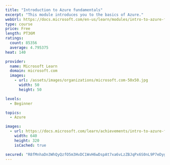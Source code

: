 ```yaml
---
title: "Introduction to Azure fundamentals"
excerpt: "This module introduces you to the basics of Azure."
webUrl: https://docs.microsoft.com/en-us/learn/modules/intro-to-azure-fundamentals/
type: course
price: Free
length: PT36M
ratings:
  count: 85356
  average: 4.795375
heat: 140

provider:
  name: Microsoft Learn
  domain: microsoft.com
  images:
    - url: /assets/images/organizations/microsoft.com-50x50.jpg
      width: 50
      height: 50

levels:
  - Beginner

topics:
  - Azure

images:
  - url: https://docs.microsoft.com/learn/achievements/intro-to-azure-fundamentals-social.png
    width: 640
    height: 320
    isCached: true

secured: "R8fMnhaDn3WhQyQzfO5m3HvDC1WvH6wDspAt7xa6vLzZBJqPx6S0nL9P7eDygrhH4Nzn0X1Ym84jBTtxbVl1d6wOrHapXTb1EtXwCe1Nhd6y1oQQPEAEEnwCEN3VWnXB+EA0rzZXDk5d94At5Rofmf+F/5QyhikF6zG5ZbWXMKjRol5ZbJyjRhPfgOzjqyVyZ89p3WrYTyajvPxc0m8uT0Nwuj9hUl3w2ZmQILrHR5TOqp13Kf/7r+9UdgVNxdfOw/x8mn+wGRsSMnR1l1lMu6B8/2WduGrV2KvQs8NrMe/odip3ebcTN8IurEBNuyuuNHhojva4kLJOyZ8mq9rPxhE91C4zexaS6X5/fjN7tVS+qvALuRKOIQF/1qMr7r4udH9gbtBX8mq1ytFBizVv7Vorpw5QD/+Oi0b/rQYlxM9m3Ck0B+MicM2wbqCtwHiY;gPERB9rOT8EzfFu+UycFhQ=="
---
```


